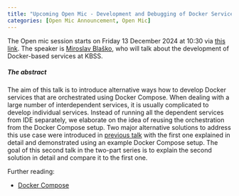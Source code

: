 ```yaml
---
title: "Upcoming Open Mic - Development and Debugging of Docker Services (part 2)"
categories: [Open Mic Announcement, Open Mic]
---
```


The Open mic session starts on Friday 13 December 2024 at 10:30 via [this link](https://meet.jit.si/open-mic-kbss). The speaker is [Miroslav Blaško](https://kbss.felk.cvut.cz/web/team#miroslav-blaško), who will talk about the development of Docker-based services at KBSS.

##### The abstract

The aim of this talk is to introduce alternative ways how to develop Docker services that are orchestrated using Docker Compose. When dealing with a large number of interdependent services, it is usually complicated to develop individual services. Instead of running all the dependent services from IDE separately, we elaborate on the idea of reusing the orchestration from the Docker Compose setup. Two major alternative solutions to address this use case were introduced in [previous talk](https://kbss.felk.cvut.cz/web/development-and-debugging-of-docker-services-(part-1)-open-mic-summary) with the first one explained in detail and demonstrated using an example Docker Compose setup. The goal of this second talk in the two-part series is to explain the second solution in detail and compare it to the first one.

Further reading:
* [Docker Compose](https://docs.docker.com/compose/)

